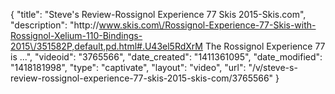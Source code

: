{
    "title": "Steve's Review-Rossignol Experience 77 Skis 2015-Skis.com",
    "description": "http:\/\/www.skis.com\/Rossignol-Experience-77-Skis-with-Rossignol-Xelium-110-Bindings-2015\/351582P,default,pd.html#.U43el5RdXrM The Rossignol Experience 77 is ...",
    "videoid": "3765566",
    "date_created": "1411361095",
    "date_modified": "1418181998",
    "type": "captivate",
    "layout": "video",
    "url": "\/v\/steve-s-review-rossignol-experience-77-skis-2015-skis-com\/3765566"
}